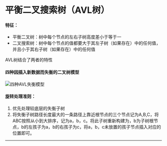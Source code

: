 # 平衡二叉搜索树（AVL树）

#### 特征：

- 平衡二叉树：树中每个节点的左右子树高度差小于等于一
- 二叉搜索树：树中每个节点的值都要大于其左子树（如果存在）中的任何值，并且小于其右子树（如果存在）中的任何值

AVL树结合了两者的特性

#### 四种因插入新数据而失衡的二叉树模型

![四种AVL失衡模型](C:\Users\bobcao\Downloads\四种AVL失衡模型.jpg)

#### 旋转处理准则：

1. 优先处理较底层的失衡子树
2. 将失衡子树路径长度最大的一条路径上靠近根节点的三个节点记为A,B,C，将ABC按照从小到大排序，记为a，b，c。将此子树重新构建为，b为子树根节点，b的左孩子为a，b的右孩子为c，将a，b，c未放置的孩子节点插入对应的位置即可。

------

